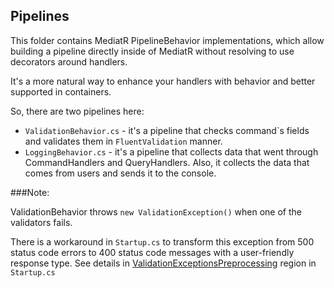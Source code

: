 ## Pipelines

This folder contains MediatR PipelineBehavior implementations, which allow building a pipeline directly inside of MediatR without resolving to use decorators around handlers.

It's a more natural way to enhance your handlers with behavior and better supported in containers.

So, there are two pipelines here:
- ```ValidationBehavior.cs``` - it's a pipeline that checks command`s fields and validates them in ```FluentValidation``` manner.
- ```LoggingBehavior.cs``` - it's a pipeline that collects data that went through CommandHandlers and QueryHandlers. Also, it collects the data that comes from users and sends it to the console.

###Note:

ValidationBehavior throws ```new ValidationException()``` when one of the validators fails.

There is a workaround in ```Startup.cs``` to transform this exception from 500 status code errors to 400 status code messages with a user-friendly response type.
See details in [ValidationExceptionsPreprocessing](https://github.com/ashchuk/jimmy.Articles.API/blob/master/jimmy.Articles.API/Startup.cs#L164) region in ```Startup.cs```
